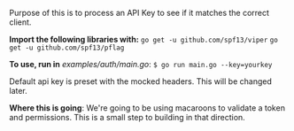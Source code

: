 Purpose of this is to process an API Key to see if it matches the correct client.

**Import the following libraries with:**
`go get -u github.com/spf13/viper`
`go get -u github.com/spf13/pflag`

**To use, run in** *examples/auth/main.go*:
`$ go run main.go --key=yourkey`

Default api key is preset with the mocked headers. This will be changed later.

**Where this is going**:
We're going to be using macaroons to validate a token and permissions. This is a small step to building in that direction.